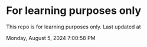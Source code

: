 # For learning purposes only
This repo is for learning purposes only.
Last updated at

Monday, August 5, 2024 7:00:58 PM

